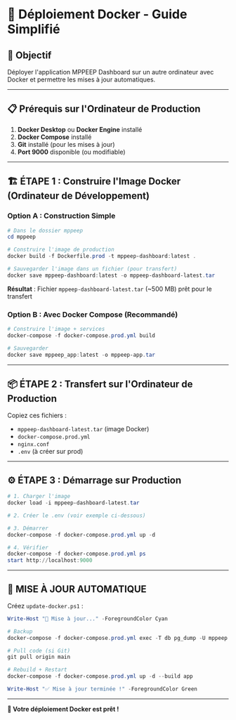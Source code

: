 # 🚀 Déploiement Docker - Guide Simplifié

## 🎯 Objectif

Déployer l'application MPPEEP Dashboard sur un autre ordinateur avec Docker et permettre les mises à jour automatiques.

---

## 📋 Prérequis sur l'Ordinateur de Production

1. **Docker Desktop** ou **Docker Engine** installé
2. **Docker Compose** installé
3. **Git** installé (pour les mises à jour)
4. **Port 9000** disponible (ou modifiable)

---

## 🏗️ ÉTAPE 1 : Construire l'Image Docker (Ordinateur de Développement)

### Option A : Construction Simple

```powershell
# Dans le dossier mppeep
cd mppeep

# Construire l'image de production
docker build -f Dockerfile.prod -t mppeep-dashboard:latest .

# Sauvegarder l'image dans un fichier (pour transfert)
docker save mppeep-dashboard:latest -o mppeep-dashboard-latest.tar
```

**Résultat** : Fichier `mppeep-dashboard-latest.tar` (~500 MB) prêt pour le transfert

### Option B : Avec Docker Compose (Recommandé)

```powershell
# Construire l'image + services
docker-compose -f docker-compose.prod.yml build

# Sauvegarder
docker save mppeep_app:latest -o mppeep-app.tar
```

---

## 📦 ÉTAPE 2 : Transfert sur l'Ordinateur de Production

Copiez ces fichiers :
- `mppeep-dashboard-latest.tar` (image Docker)
- `docker-compose.prod.yml`
- `nginx.conf`
- `.env` (à créer sur prod)

---

## ⚙️ ÉTAPE 3 : Démarrage sur Production

```powershell
# 1. Charger l'image
docker load -i mppeep-dashboard-latest.tar

# 2. Créer le .env (voir exemple ci-dessous)

# 3. Démarrer
docker-compose -f docker-compose.prod.yml up -d

# 4. Vérifier
docker-compose -f docker-compose.prod.yml ps
start http://localhost:9000
```

---

## 🔄 MISE À JOUR AUTOMATIQUE

Créez `update-docker.ps1` :

```powershell
Write-Host "🔄 Mise à jour..." -ForegroundColor Cyan

# Backup
docker-compose -f docker-compose.prod.yml exec -T db pg_dump -U mppeep mppeep_prod > "backup_$(Get-Date -Format 'yyyyMMdd_HHmmss').sql"

# Pull code (si Git)
git pull origin main

# Rebuild + Restart
docker-compose -f docker-compose.prod.yml up -d --build app

Write-Host "✅ Mise à jour terminée !" -ForegroundColor Green
```

---

**🐳 Votre déploiement Docker est prêt !**

